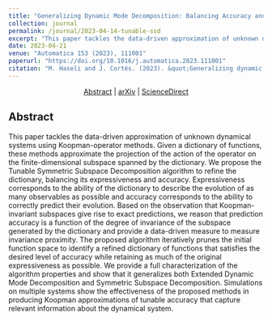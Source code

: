 ```yaml
---
title: "Generalizing Dynamic Mode Decomposition: Balancing Accuracy and Expressiveness in Koopman Approximations"
collection: journal
permalink: /journal/2023-04-14-tunable-ssd
excerpt: "This paper tackles the data-driven approximation of unknown dynamical systems using Koopman-operator methods. Given a dictionary of functions, these methods approximate the projection of the action of the operator on the finite-dimensional subspace spanned by the dictionary. We propose the Tunable Symmetric Subspace Decomposition algorithm to refine the dictionary, balancing its expressiveness and accuracy. Expressiveness corresponds to the ability of the dictionary to describe the evolution of as many observables as possible and accuracy corresponds to the ability to correctly predict their evolution. Based on the observation that Koopman-invariant subspaces give rise to exact predictions, we reason that prediction accuracy is a function of the degree of invariance of the subspace generated by the dictionary and provide a data-driven measure to measure invariance proximity. The proposed algorithm iteratively prunes the initial function space to identify a refined dictionary of functions that satisfies the desired level of accuracy while retaining as much of the original expressiveness as possible. We provide a full characterization of the algorithm properties and show that it generalizes both Extended Dynamic Mode Decomposition and Symmetric Subspace Decomposition. Simulations on multiple systems show the effectiveness of the proposed methods in producing Koopman approximations of tunable accuracy that capture relevant information about the dynamical system."
date: 2023-04-21
venue: "Automatica 153 (2023), 111001"
paperurl: "https://doi.org/10.1016/j.automatica.2023.111001"
citation: "M. Haseli and J. Cortés. (2023). &quot;Generalizing dynamic mode decomposition: Balancing accuracy and expressiveness in Koopman approximations.&quot; <i>Automatica</i>, Volume 153, 2023, 111001, doi: 10.1016/j.automatica.2023.111001."
---
```


<p style="text-align:center"> <a href="http://terrano.ucsd.edu/jorge/publications/jp/jp150.html">Abstract</a> | <a href="https://arxiv.org/abs/2108.03712">arXiv</a> | <a href="https://doi.org/10.1016/j.automatica.2023.111001">ScienceDirect</a> </p>


## Abstract

This paper tackles the data-driven approximation of unknown dynamical systems using Koopman-operator methods. Given a dictionary of functions, these methods approximate the projection of the action of the operator on the finite-dimensional subspace spanned by the dictionary. We propose the Tunable Symmetric Subspace Decomposition algorithm to refine the dictionary, balancing its expressiveness and accuracy. Expressiveness corresponds to the ability of the dictionary to describe the evolution of as many observables as possible and accuracy corresponds to the ability to correctly predict their evolution. Based on the observation that Koopman-invariant subspaces give rise to exact predictions, we reason that prediction accuracy is a function of the degree of invariance of the subspace generated by the dictionary and provide a data-driven measure to measure invariance proximity. The proposed algorithm iteratively prunes the initial function space to identify a refined dictionary of functions that satisfies the desired level of accuracy while retaining as much of the original expressiveness as possible. We provide a full characterization of the algorithm properties and show that it generalizes both Extended Dynamic Mode Decomposition and Symmetric Subspace Decomposition. Simulations on multiple systems show the effectiveness of the proposed methods in producing Koopman approximations of tunable accuracy that capture relevant information about the dynamical system.